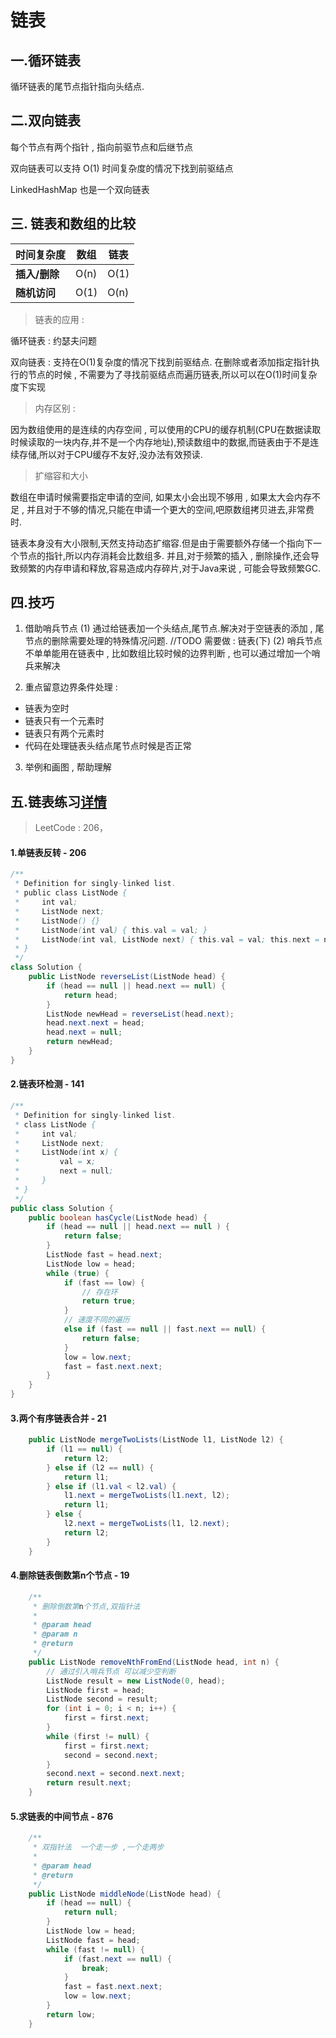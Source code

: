 # 链表
## 一.循环链表

循环链表的尾节点指针指向头结点.

## 二.双向链表

每个节点有两个指针 , 指向前驱节点和后继节点

 双向链表可以支持 O(1) 时间复杂度的情况下找到前驱结点 

 LinkedHashMap  也是一个双向链表

## 三. 链表和数组的比较

| **时间复杂度** | **数组** | **链表** |
| -------------- | -------- | -------- |
| **插入/删除**  | O(n) | O(1)     |
| **随机访问**   | O(1)    | O(n)     |

>  链表的应用 : 

循环链表 :  约瑟夫问题

双向链表 : 支持在O(1)复杂度的情况下找到前驱结点. 在删除或者添加指定指针执行的节点的时候 , 不需要为了寻找前驱结点而遍历链表,所以可以在O(1)时间复杂度下实现

>  内存区别 : 

因为数组使用的是连续的内存空间 , 可以使用的CPU的缓存机制(CPU在数据读取时候读取的一块内存,并不是一个内存地址),预读数组中的数据,而链表由于不是连续存储,所以对于CPU缓存不友好,没办法有效预读.

> 扩缩容和大小

数组在申请时候需要指定申请的空间, 如果太小会出现不够用 , 如果太大会内存不足 , 并且对于不够的情况,只能在申请一个更大的空间,吧原数组拷贝进去,非常费时.

链表本身没有大小限制,天然支持动态扩缩容.但是由于需要额外存储一个指向下一个节点的指针,所以内存消耗会比数组多. 并且,对于频繁的插入 , 删除操作,还会导致频繁的内存申请和释放,容易造成内存碎片,对于Java来说 , 可能会导致频繁GC.

## 四.技巧
1. 借助哨兵节点
(1) 通过给链表加一个头结点,尾节点.解决对于空链表的添加 , 尾节点的删除需要处理的特殊情况问题.
//TODO 需要做 : 链表(下)
(2) 哨兵节点不单单能用在链表中 , 比如数组比较时候的边界判断 , 也可以通过增加一个哨兵来解决

2. 重点留意边界条件处理  : 
- 链表为空时
- 链表只有一个元素时
- 链表只有两个元素时
- 代码在处理链表头结点尾节点时候是否正常

3. 举例和画图 , 帮助理解

## 五.链表练习[详情](https://github.com/YczYanchengzhe/gitbook/tree/main/project/data-structure_project/src/main/java/yczyanchengzhe/structure/list)
> LeetCode : 206，

#### 1.单链表反转 - 206

```java
/**
 * Definition for singly-linked list.
 * public class ListNode {
 *     int val;
 *     ListNode next;
 *     ListNode() {}
 *     ListNode(int val) { this.val = val; }
 *     ListNode(int val, ListNode next) { this.val = val; this.next = next; }
 * }
 */
class Solution {
	public ListNode reverseList(ListNode head) {
		if (head == null || head.next == null) {
			return head;
		}
		ListNode newHead = reverseList(head.next);
		head.next.next = head;
		head.next = null;
		return newHead;
	}
}
```

#### 2.链表环检测 - 141

```java
/**
 * Definition for singly-linked list.
 * class ListNode {
 *     int val;
 *     ListNode next;
 *     ListNode(int x) {
 *         val = x;
 *         next = null;
 *     }
 * }
 */
public class Solution {
	public boolean hasCycle(ListNode head) {
		if (head == null || head.next == null ) {
			return false;
		}
		ListNode fast = head.next;
		ListNode low = head;
		while (true) {
			if (fast == low) {
				// 存在环
				return true;
			}
			// 速度不同的遍历
			else if (fast == null || fast.next == null) {
				return false;
			}
			low = low.next;
			fast = fast.next.next;
		}
	}
}
```

#### 3.两个有序链表合并 - 21

```java
	public ListNode mergeTwoLists(ListNode l1, ListNode l2) {
		if (l1 == null) {
			return l2;
		} else if (l2 == null) {
			return l1;
		} else if (l1.val < l2.val) {
			l1.next = mergeTwoLists(l1.next, l2);
			return l1;
		} else {
			l2.next = mergeTwoLists(l1, l2.next);
			return l2;
		}
	}
```

#### 4.删除链表倒数第n个节点 - 19

```java
	/**
	 * 删除倒数第n个节点,双指针法
	 *
	 * @param head
	 * @param n
	 * @return
	 */
	public ListNode removeNthFromEnd(ListNode head, int n) {
		// 通过引入哨兵节点 可以减少空判断
		ListNode result = new ListNode(0, head);
		ListNode first = head;
		ListNode second = result;
		for (int i = 0; i < n; i++) {
			first = first.next;
		}
		while (first != null) {
			first = first.next;
			second = second.next;
		}
		second.next = second.next.next;
		return result.next;
	}
```

#### 5.求链表的中间节点 - 876

```java
	/**
	 * 双指针法  一个走一步 ,一个走两步
	 *
	 * @param head
	 * @return
	 */
	public ListNode middleNode(ListNode head) {
		if (head == null) {
			return null;
		}
		ListNode low = head;
		ListNode fast = head;
		while (fast != null) {
			if (fast.next == null) {
				break;
			}
			fast = fast.next.next;
			low = low.next;
		}
		return low;
	}
```
